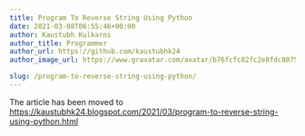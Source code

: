 ```yaml
---
title: Program To Reverse String Using Python
date: 2021-03-08T06:55:46+00:00
author: Kaustubh Kulkarni
author_title: Programmer
author_url: https://github.com/kaustubhk24
author_image_url: https://www.gravatar.com/avatar/b76fcfc82fc2e8fdc8075636f1735f61?s=200

slug: /program-to-reverse-string-using-python/
---
```

The article has been moved to https://kaustubhk24.blogspot.com/2021/03/program-to-reverse-string-using-python.html
